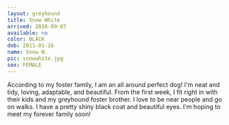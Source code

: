 ```yaml
---
layout: greyhound
title: Snow White
arrived: 2016-09-07
available: no
color: BLACK
dob: 2011-01-16
name: Snow W.
pic: snowwhite.jpg
sex: FEMALE
---
```



According to my foster family, I am an all around perfect dog! I'm neat and tidy, loving, adaptable, and beautiful. From the first week, I fit right in with their kids and my greyhound foster brother. I love to be near people and go on walks. I have a pretty shiny black coat and beautiful eyes. I'm hoping to meet my forever family soon!
